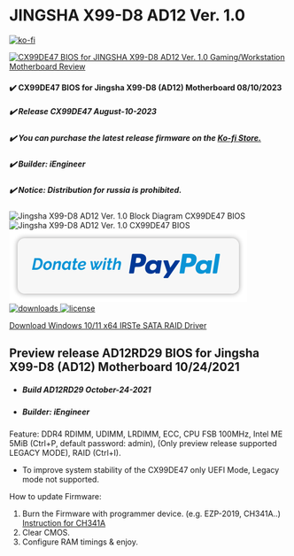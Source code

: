# JINGSHA X99-D8 AD12 Ver. 1.0

[![ko-fi](https://ko-fi.com/img/githubbutton_sm.svg)](https://ko-fi.com/I2I1D2IBH)

<a href="https://www.youtube.com/watch?v=WkXiwscIcP0">
<img src="https://raw.githubusercontent.com/BIOS-iEngineer/PNG/main/CX99DE47.jpg" alt="CX99DE47 BIOS for JINGSHA X99-D8 AD12 Ver. 1.0 Gaming/Workstation Motherboard Review" />
</a>

#### ✔️ CX99DE47 BIOS for Jingsha X99-D8 (AD12) Motherboard 08/10/2023
##### ✔️ Release CX99DE47 August-10-2023
##### ✔️ You can purchase the latest release firmware on the <a target="_blank" rel="noopener noreferrer" href="https://ko-fi.com/s/bf624ae76d">Ko-fi Store.</a>
##### ✔️ Builder: iEngineer
##### ✔️ Notice: Distribution for russia is prohibited.

<img src="https://raw.githubusercontent.com/BIOS-iEngineer/PNG/main/C612AD12.png" alt="Jingsha X99-D8 AD12 Ver. 1.0 Block Diagram CX99DE47 BIOS" />

<img src="https://raw.githubusercontent.com/BIOS-iEngineer/PNG/main/TRAD12.png" alt="Jingsha X99-D8 AD12 Ver. 1.0 CX99DE47 BIOS" />

<a href="https://www.paypal.com/donate/?hosted_button_id=5SNAZKN9PGZFJ">
<img src="https://raw.githubusercontent.com/BIOS-iEngineer/PNG/main/Paypal.PNG" alt="Donate with PayPal" />
</a>

<div align="left">
    <a href="https://github.com/BIOS-iEngineer/JINGSHA-X99-D8/releases">
        <img src="https://img.shields.io/github/downloads/BIOS-iEngineer/JINGSHA-X99-D8/total.svg?color=silver&style=for-the-badge&logo=appveyor" alt="downloads"/>
    </a>
    <a href="https://github.com/BIOS-iEngineer/JINGSHA-X99-D8/blob/master/License">
        <img src="https://img.shields.io/github/license/BIOS-iEngineer/JINGSHA-X99-D8.svg?style=for-the-badge&logo=appveyor" alt="license"/>
    </a>
</div>

[Download Windows 10/11 x64 IRSTe SATA RAID Driver](https://github.com/BIOS-iEngineer/SZMZ-X99-Dual-Z8/raw/main/Drivers/Windows%2010%20x64/IRSTe%20SATA%20C612/IRSTe%20SATA.zip)

## Preview release AD12RD29 BIOS for Jingsha X99-D8 (AD12) Motherboard 10/24/2021
* ##### Build AD12RD29 October-24-2021
* ##### Builder: iEngineer
Feature: DDR4 RDIMM, UDIMM, LRDIMM, ECC, CPU FSB 100MHz, Intel ME 5MiB (Ctrl+P, default password: admin), (Only preview release supported LEGACY MODE), RAID (Ctrl+I).
* To improve system stability of the CX99DE47 only UEFI Mode, Legacy mode not supported.

How to update Firmware:

   1) Burn the Firmware with programmer device. (e.g. EZP-2019, CH341A..) [Instruction for CH341A](https://www.miyconst.com/Blog/View/2086/ch341a-minimal-usage-guide-how-to-read-and-write-a-motherboard-bios)
   2) Clear CMOS.
   3) Configure RAM timings & enjoy.
